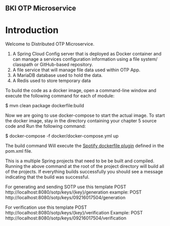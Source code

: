 ## BKI OTP Microservice
# Introduction
Welcome to Distributed OTP Microservice.  

1.  A Spring Cloud Config server that is deployed as Docker container and can manage a services configuration information using a file system/ classpath or GitHub-based repository.
2.  A file service that will manage file data used within OTP App.
3.  A MariaDB database used to hold the data.
4.  A Redis used to store temporary data

To build the code as a docker image, open a command-line 
window and execute the following command for each of module:

$ mvn clean package dockerfile:build

Now we are going to use docker-compose to start the actual image.  To start the docker image, stay in the directory containing  your chapter 5 source code and  Run the following command:
 
$ docker-compose -f docker/docker-compose.yml up

The build command
Will execute the [Spotify dockerfile plugin](https://github.com/spotify/dockerfile-maven) defined in the pom.xml file.  

This is a multiple Spring projects that need to be be built and compiled.  Running the above command at the root of the project directory will build all of the projects.  If everything builds successfully you should see a message indicating that the build was successful.

For generating and sending SOTP use this template
POST http://localhost:8080/sotp/keys/{key}/generation
example:
POST  http://localhost:8080/sotp/keys/09216017504/generation

For verification use this template
POST http://localhost:8080/sotp/keys/{key}/verification
Example:
POST http://localhost:8080/sotp/keys/09216017504/verification 